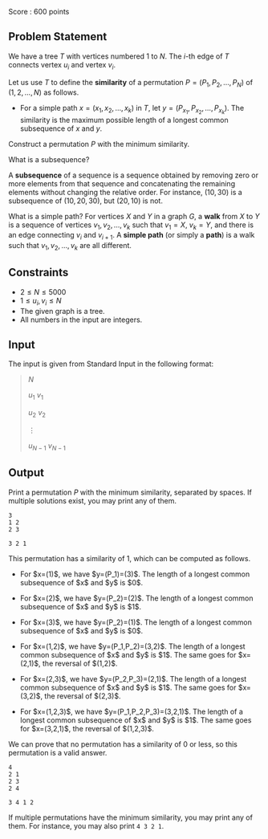 Score : $600$ points

## Problem Statement

We have a tree $T$ with vertices numbered $1$ to $N$. The $i$-th edge of $T$ connects vertex $u_i$ and vertex $v_i$.

Let us use $T$ to define the **similarity** of a permutation $P = (P_1,P_2,\ldots,P_N)$ of $(1,2,\ldots,N)$ as follows.

- For a simple path $x=(x_1,x_2,\ldots,x_k)$ in $T$, let $y=(P_{x_1}, P_{x_2},\ldots,P_{x_k})$. The similarity is the maximum possible length of a longest common subsequence of $x$ and $y$.

Construct a permutation $P$ with the minimum similarity.

What is a subsequence?

A **subsequence** of a sequence is a sequence obtained by removing zero or more elements from that sequence and concatenating the remaining elements without changing the relative order.
For instance, $(10,30)$ is a subsequence of $(10,20,30)$, but $(20,10)$ is not.

 What is a simple path?
For vertices $X$ and $Y$ in a graph $G$, a **walk** from $X$ to $Y$ is a sequence of vertices $v_1,v_2, \ldots, v_k$ such that $v_1=X$, $v_k=Y$, and there is an edge connecting $v_i$ and $v_{i+1}$. A **simple path** (or simply a **path**) is a walk such that $v_1,v_2, \ldots, v_k$ are all different.

## Constraints

- $2 \leq N \leq 5000$
- $1\leq u_i,v_i\leq N$
- The given graph is a tree.
- All numbers in the input are integers.

## Input

The input is given from Standard Input in the following format:

> $N$
> 
> $u_1$ $v_1$
> 
> $u_2$ $v_2$
> 
> $\vdots$
> 
> $u_{N-1}$ $v_{N-1}$

## Output

Print a permutation $P$ with the minimum similarity, separated by spaces. If multiple solutions exist, you may print any of them.

```input1
3
1 2
2 3
```

```output1
3 2 1
```

This permutation has a similarity of $1$, which can be computed as follows.

- <p>For $x=(1)$, we have $y=(P_1)=(3)$. The length of a longest common subsequence of $x$ and $y$ is $0$.</p>
- <p>For $x=(2)$, we have $y=(P_2)=(2)$. The length of a longest common subsequence of $x$ and $y$ is $1$.</p>
- <p>For $x=(3)$, we have $y=(P_2)=(1)$. The length of a longest common subsequence of $x$ and $y$ is $0$.</p>
- <p>For $x=(1,2)$, we have $y=(P_1,P_2)=(3,2)$. The length of a longest common subsequence of $x$ and $y$ is $1$. The same goes for $x=(2,1)$, the reversal of $(1,2)$.</p>
- <p>For $x=(2,3)$, we have $y=(P_2,P_3)=(2,1)$. The length of a longest common subsequence of $x$ and $y$ is $1$. The same goes for $x=(3,2)$, the reversal of $(2,3)$.</p>
- <p>For $x=(1,2,3)$, we have $y=(P_1,P_2,P_3)=(3,2,1)$. The length of a longest common subsequence of $x$ and $y$ is $1$. The same goes for $x=(3,2,1)$, the reversal of $(1,2,3)$.</p>

We can prove that no permutation has a similarity of $0$ or less, so this permutation is a valid answer.

```input2
4
2 1
2 3
2 4
```

```output2
3 4 1 2
```

If multiple permutations have the minimum similarity, you may print any of them. For instance, you may also print `4 3 2 1`.